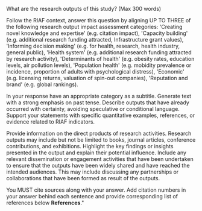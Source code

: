 What are the research outputs of this study?​ (Max 300 words)

Follow the RIAF context, answer this question by aligning UP TO THREE of the following research output impact assessment categories:
'Creating novel knowledge and expertise' (e.g. citation impact),
'Capacity building' (e.g. additional research funding attracted, Infrastructure grant values),
'Informing decision making' (e.g. for health, research, health industry, general public),
'Health system' (e.g. additional research funding attracted by research activity),
'Determinants of health' (e.g. obesity rates, education levels, air pollution levels),
'Population health' (e.g. mobidity prevalence or incidence, proportion of adults with psychological distress),
'Economic' (e.g. licensing returns, valuation of spin-out companies),
'Reputation and brand' (e.g. global rankings).

In your response have an appropriate category as a subtitle.
Generate text with a strong emphasis on past tense.
Describe outputs that have already occurred with certainty, avoiding speculative or conditional language.
Support your statements with specific quantitative examples, references, or evidence related to RIAF indicators.

Provide information on the direct products of research activities. Research outputs may include but not be limited to books, journal articles, conference contributions, and exhibitions. Highlight the key findings or insights presented in the output and explain their potential influence. Include any relevant dissemination or engagement activities that have been undertaken to ensure that the outputs have been widely shared and have reached the intended audiences. This may include discussing any partnerships or collaborations that have been formed as result of the outputs.

You MUST cite sources along with your answer. Add citation numbers in your answer behind each sentence and provide corresponding list of references below **References**."
